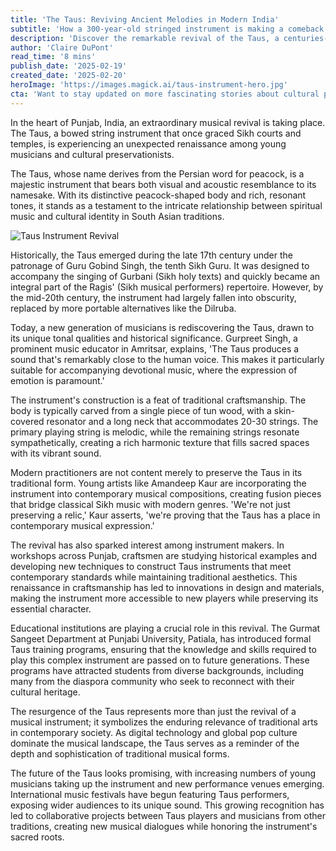 ```yaml
---
title: 'The Taus: Reviving Ancient Melodies in Modern India'
subtitle: 'How a 300-year-old stringed instrument is making a comeback'
description: 'Discover the remarkable revival of the Taus, a centuries-old Indian string instrument, as young musicians and craftsmen breathe new life into this majestic peacock-shaped instrument. This renaissance combines traditional craftsmanship with contemporary musical innovation, ensuring the survival of an important piece of cultural heritage.'
author: 'Claire DuPont'
read_time: '8 mins'
publish_date: '2025-02-19'
created_date: '2025-02-20'
heroImage: 'https://images.magick.ai/taus-instrument-hero.jpg'
cta: 'Want to stay updated on more fascinating stories about cultural preservation and musical innovation? Follow us on LinkedIn for regular insights into the intersection of tradition and contemporary arts.'
---
```


In the heart of Punjab, India, an extraordinary musical revival is taking place. The Taus, a bowed string instrument that once graced Sikh courts and temples, is experiencing an unexpected renaissance among young musicians and cultural preservationists.

The Taus, whose name derives from the Persian word for peacock, is a majestic instrument that bears both visual and acoustic resemblance to its namesake. With its distinctive peacock-shaped body and rich, resonant tones, it stands as a testament to the intricate relationship between spiritual music and cultural identity in South Asian traditions.

![Taus Instrument Revival](https://images.magick.ai/taus-instrument-modern.jpg)

Historically, the Taus emerged during the late 17th century under the patronage of Guru Gobind Singh, the tenth Sikh Guru. It was designed to accompany the singing of Gurbani (Sikh holy texts) and quickly became an integral part of the Ragis' (Sikh musical performers) repertoire. However, by the mid-20th century, the instrument had largely fallen into obscurity, replaced by more portable alternatives like the Dilruba.

Today, a new generation of musicians is rediscovering the Taus, drawn to its unique tonal qualities and historical significance. Gurpreet Singh, a prominent music educator in Amritsar, explains, 'The Taus produces a sound that's remarkably close to the human voice. This makes it particularly suitable for accompanying devotional music, where the expression of emotion is paramount.'

The instrument's construction is a feat of traditional craftsmanship. The body is typically carved from a single piece of tun wood, with a skin-covered resonator and a long neck that accommodates 20-30 strings. The primary playing string is melodic, while the remaining strings resonate sympathetically, creating a rich harmonic texture that fills sacred spaces with its vibrant sound.

Modern practitioners are not content merely to preserve the Taus in its traditional form. Young artists like Amandeep Kaur are incorporating the instrument into contemporary musical compositions, creating fusion pieces that bridge classical Sikh music with modern genres. 'We're not just preserving a relic,' Kaur asserts, 'we're proving that the Taus has a place in contemporary musical expression.'

The revival has also sparked interest among instrument makers. In workshops across Punjab, craftsmen are studying historical examples and developing new techniques to construct Taus instruments that meet contemporary standards while maintaining traditional aesthetics. This renaissance in craftsmanship has led to innovations in design and materials, making the instrument more accessible to new players while preserving its essential character.

Educational institutions are playing a crucial role in this revival. The Gurmat Sangeet Department at Punjabi University, Patiala, has introduced formal Taus training programs, ensuring that the knowledge and skills required to play this complex instrument are passed on to future generations. These programs have attracted students from diverse backgrounds, including many from the diaspora community who seek to reconnect with their cultural heritage.

The resurgence of the Taus represents more than just the revival of a musical instrument; it symbolizes the enduring relevance of traditional arts in contemporary society. As digital technology and global pop culture dominate the musical landscape, the Taus serves as a reminder of the depth and sophistication of traditional musical forms.

The future of the Taus looks promising, with increasing numbers of young musicians taking up the instrument and new performance venues emerging. International music festivals have begun featuring Taus performers, exposing wider audiences to its unique sound. This growing recognition has led to collaborative projects between Taus players and musicians from other traditions, creating new musical dialogues while honoring the instrument's sacred roots.